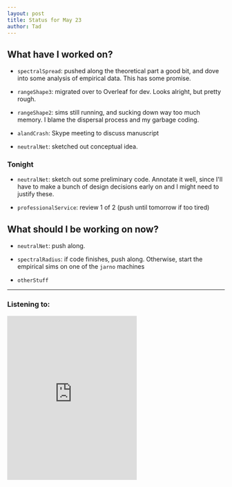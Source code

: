 ```yaml
---
layout: post 
title: Status for May 23 
author: Tad
---
```


## What have I worked on?

* `spectralSpread`: pushed along the theoretical part a good bit, and dove into some analysis of empirical data. This has some promise. 

* `rangeShape3`: migrated over to Overleaf for dev. Looks alright, but pretty rough.

* `rangeShape2`: sims still running, and sucking down way too much memory. I blame the dispersal process and my garbage coding.

* `alandCrash`: Skype meeting to discuss manuscript

* `neutralNet`: sketched out conceptual idea. 







### Tonight

* `neutralNet`: sketch out some preliminary code. Annotate it well, since I'll have to make a bunch of design decisions early on and I might need to justify these. 

* `professionalService`: review 1 of 2 (push until tomorrow if too tired)



## What should I be working on now?

* `neutralNet`: push along.

* `spectralRadius`: if code finishes, push along. Otherwise, start the empirical sims on one of the `jarno` machines

* `otherStuff`




--- 

### Listening to:

<iframe src="https://open.spotify.com/embed/track/6GCwrck6caALHswoFv4YDp" width="300" height="380" frameborder="0" allowtransparency="true" allow="encrypted-media"></iframe>

<i class='fa fa-code' style='color:pink'></i>
